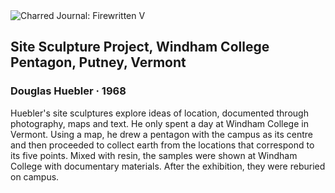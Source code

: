 <div class="artwork-of-the-day">
  <div class="container">
    <div class="img-wrapper">
      <img
        src="https://uploads0.wikiart.org/images/douglas-huebler/site-sculpture-project-windham-college-pentagon-putney-vermont-1968.jpg!Large.jpg"
        alt="Charred Journal: Firewritten V" />
    </div>
    <div class="artwork-detail">
      <div class="artwork-origin"> 
        <h2 class="artwork-name">Site Sculpture Project, Windham College Pentagon, Putney, Vermont</h2>
        <h3 class="artist">
          Douglas Huebler
                    ·  1968
        </h3>
      </div>
      <p class="description">
        <span class="artwork-description-text ng-binding" ng-bind-html="viewModel.ArtworkOfTheDay.Description | unsafe">Huebler's site sculptures explore ideas of location, documented through photography, maps and text. He only spent a day at Windham College in Vermont. Using a map, he drew a pentagon with the campus as its centre and then proceeded to collect earth from the locations that correspond to its five points. Mixed with resin, the samples were shown at Windham College with documentary materials. After the exhibition, they were reburied on campus.</span>
                        <div class="text-shadow-container ng-hide" ng-show="showShadow"></div>
      </p>
    </div>
  </div>

</div>
